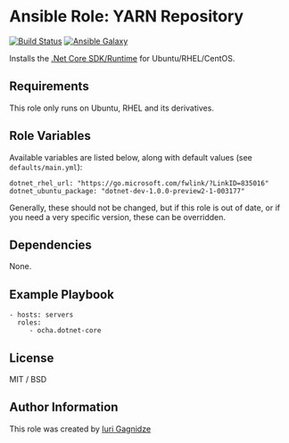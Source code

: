 Ansible Role: YARN Repository
=========

[![Build Status](https://travis-ci.org/ocha/ansible-role-dotnet-core.svg?branch=master)](https://travis-ci.org/ocha/ansible-role-dotnet-core)
[![Ansible Galaxy](https://img.shields.io/ansible/role/15673.svg)](https://galaxy.ansible.com/ocha/dotnet-core)

Installs the [.Net Core SDK/Runtime](https://www.microsoft.com/net) for Ubuntu/RHEL/CentOS.

Requirements
------------

This role only runs on Ubuntu, RHEL and its derivatives.

Role Variables
--------------

Available variables are listed below, along with default values (see `defaults/main.yml`):

    dotnet_rhel_url: "https://go.microsoft.com/fwlink/?LinkID=835016"
    dotnet_ubuntu_package: "dotnet-dev-1.0.0-preview2-1-003177"
    
Generally, these should not be changed, but if this role is out of date, or if you need a very specific version, these can be overridden.

Dependencies
------------

None.

Example Playbook
----------------

    - hosts: servers
      roles:
         - ocha.dotnet-core

License
-------

MIT / BSD

Author Information
------------------

This role was created by [Iuri Gagnidze](https://www.github.com/ocha)
